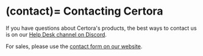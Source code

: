 (contact)=
Contacting Certora
==================

If you have questions about Certora's products, the best ways to contact us is
on our [Help Desk channel on Discord][discord].

[discord]: https://discord.com/channels/795999272293236746/1104825071450718338


For sales, please use the [contact form on our
website][contact].

[contact]: https://www.certora.com/#Request_Early_Access



